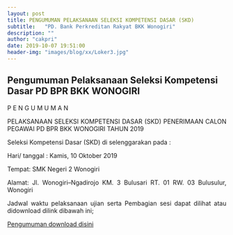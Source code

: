 ```yaml
---
layout: post
title: PENGUMUMAN PELAKSANAAN SELEKSI KOMPETENSI DASAR (SKD)
subtitle:   "PD. Bank Perkreditan Rakyat BKK Wonogiri"
description: ""
author: "cakpri"
date: 2019-10-07 19:51:00
header-img: "images/blog/xx/Loker3.jpg"
---
```



## Pengumuman Pelaksanaan Seleksi Kompetensi Dasar PD BPR BKK WONOGIRI

<div style="text-align: justify;">

P E N G U M U M A N

PELAKSANAAN SELEKSI KOMPETENSI DASAR (SKD)
PENERIMAAN CALON PEGAWAI
PD BPR BKK WONOGIRI TAHUN 2019

Seleksi Kompetensi Dasar (SKD) di selenggarakan pada : 

Hari/ tanggal : Kamis, 10 Oktober 2019

Tempat: SMK Negeri 2 Wonogiri

Alamat: Jl. Wonogiri–Ngadirojo KM. 3 Bulusari RT. 01 RW. 03 Bulusulur, Wonogiri

Jadwal waktu pelaksanaan ujian serta Pembagian sesi dapat dilihat atau didownload dilink dibawah ini;
</div>


[Pengumuman download disini](/publikasi/Loker/pembagian_sesi_pegawai_BKK_2019.pdf)






